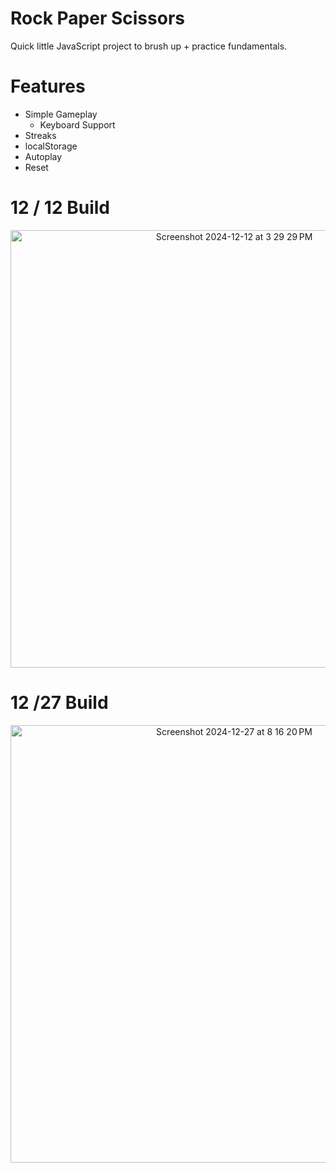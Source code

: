# Rock Paper Scissors

Quick little JavaScript project to brush up + practice fundamentals.

# Features
- Simple Gameplay
  - Keyboard Support
- Streaks
- localStorage
- Autoplay
- Reset

# 12 / 12 Build
<p align="center">
  <img width="700" alt="Screenshot 2024-12-12 at 3 29 29 PM" src="https://github.com/user-attachments/assets/4c7d648e-4a0f-4421-a0e4-eedd94d52073" />
</p>

# 12 /27 Build
<p align="center">
  <img width="700" alt="Screenshot 2024-12-27 at 8 16 20 PM" src="https://github.com/user-attachments/assets/456b8ae6-1081-41d0-a072-336b0a763341" />
</p>

